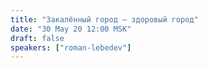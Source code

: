 ```yaml
---
title: "Закалённый город — здоровый город"
date: "30 May 20 12:00 MSK"
draft: false
speakers: ["roman-lebedev"]
---
```

